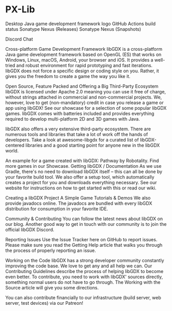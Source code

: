 # PX-Lib
Desktop Java game development framework
logo
GitHub Actions build status
Sonatype Nexus (Releases) Sonatype Nexus (Snapshots)

Discord Chat

Cross-platform Game Development Framework
libGDX is a cross-platform Java game development framework based on OpenGL (ES) that works on Windows, Linux, macOS, Android, your browser and iOS. It provides a well-tried and robust environment for rapid prototyping and fast iterations. libGDX does not force a specific design or coding style on you. Rather, it gives you the freedom to create a game the way you like it.

Open Source, Feature Packed and Offering a Big Third-Party Ecosystem
libGDX is licensed under Apache 2.0 meaning you can use it free of charge, without strings attached in commercial and non-commercial projects. We, however, love to get (non-mandatory) credit in case you release a game or app using libGDX! See our showcase for a selection of some popular libGDX games. libGDX comes with batteries included and provides everything required to develop multi-platform 2D and 3D games with Java.

libGDX also offers a very extensive third-party ecosystem. There are numerous tools and libraries that take a lot of work off the hands of developers. Take a look at awesome-libgdx for a curated list of libGDX-centered libraries and a good starting point for anyone new in the libGDX world.



An example for a game created with libGDX: Pathway by Robotality. Find more games in our Showcase.
Getting libGDX / Documentation
As we use Gradle, there's no need to download libGDX itself – this can all be done by your favorite build tool. We also offer a setup tool, which automatically creates a project for you and downloads everything necessary. See our website for instructions on how to get started with this or read our wiki.

Creating a libGDX Project
A Simple Game
Tutorials & Demos
We also provide javadocs online. The javadocs are bundled with every libGDX distribution for consumption in your favorite IDE.

Community & Contributing
You can follow the latest news about libGDX on our blog. Another good way to get in touch with our community is to join the official libGDX Discord.

Reporting Issues
Use the Issue Tracker here on GitHub to report issues. Please make sure you read the Getting Help article that walks you through the process of properly reporting an issue.

Working on the Code
libGDX has a strong developer community constantly improving the code base. We love to get any and all help we can. Our Contributing Guidelines describe the process of helping libGDX to become even better. To contribute, you need to work with libGDX' sources directly, something normal users do not have to go through. The Working with the Source article will give you some directions.

You can also contribute financially to our infrastructure (build server, web server, test devices) via our Patreon!
